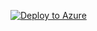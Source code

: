 [![Deploy to Azure](https://aka.ms/deploytoazurebutton)](https://portal.azure.com/#create/Microsoft.Template/uri/https%3A%2F%2Fraw.githubusercontent.com%2FUtkarshaRaj%2Fgit-test%2Fmaster%2AzureLighthouse.JSON)










